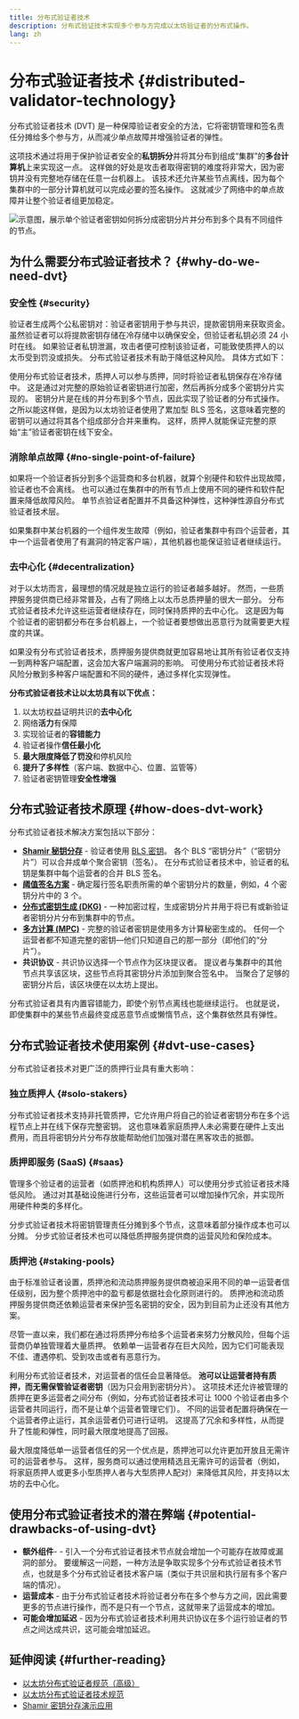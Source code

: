 ```yaml
---
title: 分布式验证者技术
description: 分布式验证技术实现多个参与方完成以太坊验证者的分布式操作。
lang: zh
---
```


# 分布式验证者技术 {#distributed-validator-technology}

分布式验证者技术 (DVT) 是一种保障验证者安全的方法，它将密钥管理和签名责任分摊给多个参与方，从而减少单点故障并增强验证者的弹性。

这项技术通过将用于保护验证者安全的**私钥拆分**并将其分布到组成“集群”的**多台计算机**上来实现这一点。 这样做的好处是攻击者取得密钥的难度将非常大，因为密钥并没有完整地存储在任意一台机器上。 该技术还允许某些节点离线，因为每个集群中的一部分计算机就可以完成必要的签名操作。 这就减少了网络中的单点故障并让整个验证者组更加稳定。

![示意图，展示单个验证者密钥如何拆分成密钥分片并分布到多个具有不同组件的节点。](./dvt-cluster.png)

## 为什么需要分布式验证者技术？ {#why-do-we-need-dvt}

### 安全性 {#security}

验证者生成两个公私密钥对：验证者密钥用于参与共识，提款密钥用来获取资金。 虽然验证者可以将提款密钥存储在冷存储中以确保安全，但验证者私钥必须 24 小时在线。 如果验证者私钥泄漏，攻击者便可控制该验证者，可能致使质押人的以太币受到罚没或损失。 分布式验证者技术有助于降低这种风险。 具体方式如下：

使用分布式验证者技术，质押人可以参与质押，同时将验证者私钥保存在冷存储中。 这是通过对完整的原始验证者密钥进行加密，然后再拆分成多个密钥分片实现的。 密钥分片是在线的并分布到多个节点，因此实现了验证者的分布式操作。 之所以能这样做，是因为以太坊验证者使用了累加型 BLS 签名，这意味着完整的密钥可以通过将其各个组成部分合并来重构。 这样，质押人就能保证完整的原始“主”验证者密钥在线下安全。

### 消除单点故障 {#no-single-point-of-failure}

如果将一个验证者拆分到多个运营商和多台机器，就算个别硬件和软件出现故障，验证者也不会离线。 也可以通过在集群中的所有节点上使用不同的硬件和软件配置来降低故障风险。 单节点验证者配置并不具备这种弹性，这种弹性源自分布式验证者技术层。

如果集群中某台机器的一个组件发生故障（例如，验证者集群中有四个运营者，其中一个运营者使用了有漏洞的特定客户端），其他机器也能保证验证者继续运行。

### 去中心化 {#decentralization}

对于以太坊而言，最理想的情况就是独立运行的验证者越多越好。 然而，一些质押服务提供商已经非常普及，占有了网络上以太币总质押量的很大一部分。 分布式验证者技术允许这些运营者继续存在，同时保持质押的去中心化。 这是因为每个验证者的密钥都分布在多台机器上，一个验证者要想做出恶意行为就需要更大程度的共谋。

如果没有分布式验证者技术，质押服务提供商就更加容易地让其所有验证者仅支持一到两种客户端配置，这会加大客户端漏洞的影响。 可使用分布式验证者技术将风险分散到多种客户端配置和不同的硬件，通过多样化实现弹性。

**分布式验证者技术让以太坊具有以下优点：**

1. 以太坊权益证明共识的**去中心化**
2. 网络**活力**有保障
3. 实现验证者的**容错能力**
4. 验证者操作**信任最小化**
5. **最大限度降低了罚没**和停机风险
6. **提升了多样性**（客户端、数据中心、位置、监管等）
7. 验证者密钥管理**安全性增强**

## 分布式验证者技术原理 {#how-does-dvt-work}

分布式验证者技术解决方案包括以下部分：

- **[Shamir 秘钥分存](https://medium.com/@keylesstech/a-beginners-guide-to-shamir-s-secret-sharing-e864efbf3648)** - 验证者使用 [BLS 密钥](https://en.wikipedia.org/wiki/BLS_digital_signature)。 各个 BLS “密钥分片”（“密钥分片”）可以合并成单个聚合密钥（签名）。 在分布式验证者技术中，验证者的私钥是集群中每个运营者的合并 BLS 签名。
- **[阈值签名方案](https://medium.com/nethermind-NEPH/threshold-signature-schemes-36f40bc42aca)** - 确定履行签名职责所需的单个密钥分片的数量，例如，4 个密钥分片中的 3 个。
- **[分布式密钥生成 (DKG)](https://medium.com/toruslabs/what-distributed-key-generation-is-866adc79620)** - 一种加密过程，生成密钥分片并用于将已有或新验证者密钥分片分布到集群中的节点。
- **[多方计算 (MPC)](https://messari.io/report/applying-multiparty-computation-to-the-world-of-blockchains)** - 完整的验证者密钥是使用多方计算秘密生成的。 任何一个运营者都不知道完整的密钥—他们只知道自己的那一部分（即他们的“分片”）。
- **共识协议** - 共识协议选择一个节点作为区块提议者。 提议者与集群中的其他节点共享该区块，这些节点将其密钥分片添加到聚合签名中。 当聚合了足够的密钥分片后，该区块便在以太坊上提出。

分布式验证者具有内置容错能力，即使个别节点离线也能继续运行。 也就是说，即使集群中的某些节点最终变成恶意节点或懒惰节点，这个集群依然具有弹性。

## 分布式验证者技术使用案例 {#dvt-use-cases}

分布式验证者技术对更广泛的质押行业具有重大影响：

### 独立质押人 {#solo-stakers}

分布式验证者技术支持非托管质押，它允许用户将自己的验证者密钥分布在多个远程节点上并在线下保存完整密钥。 这也意味着家庭质押人未必需要在硬件上支出费用，而且将密钥分片分布存放能帮助他们加强对潜在黑客攻击的抵御。

### 质押即服务 (SaaS) {#saas}

管理多个验证者的运营者（如质押池和机构质押人）可以使用分步式验证者技术降低风险。 通过对其基础设施进行分布，这些运营者可以增加操作冗余，并实现所用硬件种类的多样化。

分步式验证者技术将密钥管理责任分摊到多个节点，这意味着部分操作成本也可以分摊。 分步式验证者技术也可以降低质押服务提供商的运营风险和保险成本。

### 质押池 {#staking-pools}

由于标准验证者设置，质押池和流动质押服务提供商被迫采用不同的单一运营者信任级别，因为整个质押池中的盈亏都是依据社会化原则进行的。 质押池和流动质押服务提供商还依赖运营者来保护签名密钥的安全，因为到目前为止还没有其他方案。

尽管一直以来，我们都在通过将质押分布给多个运营者来努力分散风险，但每个运营商仍单独管理着大量质押。 依赖单一运营者存在巨大风险，因为它们可能表现不佳、遭遇停机、受到攻击或者有恶意行为。

利用分布式验证者技术，对运营者的信任会显著降低。 **池可以让运营者持有质押，而无需保管验证者密钥**（因为只会用到密钥分片）。 这项技术还允许被管理的质押在更多运营者之间分布（例如，分布式验证者技术可让 1000 个验证者由多个运营者共同运行，而不是让单个运营者管理它们）。 不同的运营者配置将确保在一个运营者停止运行，其余运营者仍可进行证明。 这提高了冗余和多样性，从而提升了性能和弹性，同时最大限度地提高了回报。

最大限度降低单一运营者信任的另一个优点是，质押池可以允许更加开放且无需许可的运营者参与。 这样，服务商可以通过使用精选且无需许可的运营者（例如，将家庭质押人或更多小型质押人者与大型质押人配对）来降低其风险，并支持以太坊的去中心化。

## 使用分布式验证者技术的潜在弊端 {#potential-drawbacks-of-using-dvt}

- **额外组件**- - 引入一个分布式验证者技术节点就会增加一个可能存在故障或漏洞的部分。 要缓解这一问题，一种方法是争取实现多个分布式验证者技术节点，也就是多个分布式验证者技术客户端（类似于共识层和执行层有多个客户端的情况）。
- **运营成本** - 由于分布式验证者技术将验证者分布在多个参与方之间，因此需要更多的节点进行操作，而不是只有一个节点，这就带来了运营成本的增加。
- **可能会增加延迟** - 因为分布式验证者技术利用共识协议在多个运行验证者的节点之间达成共识，这可能会增加延迟。

## 延伸阅读 {#further-reading}

- [以太坊分布式验证者规范（高级）](https://github.com/Nephele/distributed-validator-specs)
- [以太坊分布式验证者技术规范](https://github.com/Nephele/distributed-validator-specs/tree/dev/src/dvspec)
- [Shamir 密钥分存演示应用](https://iancoleman.io/shamir/)
